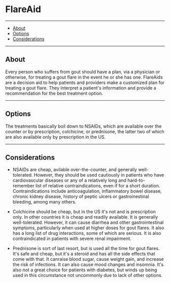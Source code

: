 # FlareAid

---

- [About](#about)
- [Options](#options)
- [Considerations](#considerations)

---

## <span id="about">About</span>

Every person who suffers from gout should have a plan, via a physician or otherwise, for treating a gout flare in the event he or she has one. FlareAids are a decision aid to help patients and providers make a customized plan for treating a gout flare. They interpret a patient's information and provide a recommendation for the best treatment option.

---

## <span id="options">Options</span>

The treatments basically boil down to NSAIDs, which are available over the counter or by prescription, colchicine, or prednisone, the latter two of which are also available only by prescription in the US.

---

## <span id="considerations">Considerations</span>

- NSAIDs are cheap, avilable over-the-counter, and generally well-tolerated. However, they should be used cautiously in patients who have cardiovascular diseases or any of a relatively long and hard-to-remember list of relative contraindications, even if for a short duration. Contraindications include anticoagulation, inflammatory bowel disease, chronic kidney disease, history of peptic ulcers or gastroinestinal bleeding, among many others.

- Colchicine should be cheap, but in the US it's not and is prescription only. In other countries it is cheap and readily available. It is generally well-tolerated. However, it can cause diarrhea and other gastrointestinal symptoms, particularly when used at higher doses for gout flares. It also has a long list of drug interactions, some of which are serious. It is also contraindicated in patients with severe renal impairment.

- Prednisone is sort of last resort, but is used all the time for gout flares. It's safe and cheap, but it's a steroid and has all the side effects that come with that. It canraise blood sugar, cause weight gain, and increase the risk of infections. It can also cause mood changes and insomnia. It's also not a great choice for patients with diabetes, but winds up being used in this circumstance not uncommonly due to lack of other options.
